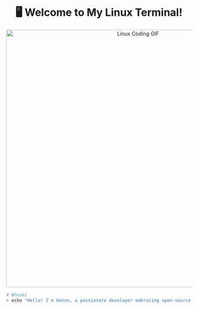 <h1 align="center">
    🖥️ Welcome to My Linux Terminal!
</h1>

<p align="center">
    <img src="https://user-images.githubusercontent.com/74038190/225813708-98b745f2-7d22-48cf-9150-083f1b00d6c9.gif" alt="Linux Coding GIF" width="700">
</p>

```bash
# Whoami
> echo "Hello! I'm Hannn, a passionate developer embracing open-source and Linux culture!"